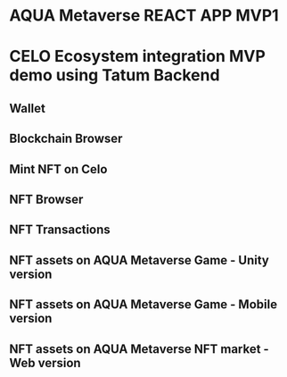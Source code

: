# AQUA Metaverse REACT APP MVP1

# CELO Ecosystem integration MVP demo using Tatum Backend 

## Wallet 

## Blockchain Browser

## Mint NFT on Celo

## NFT Browser

## NFT Transactions

## NFT assets on AQUA Metaverse Game - Unity version

## NFT assets on AQUA Metaverse Game - Mobile version

## NFT assets on AQUA Metaverse NFT market - Web version

